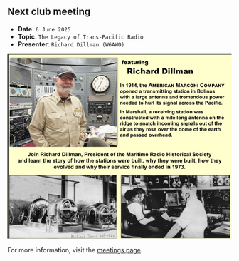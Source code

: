 ## Next club meeting
* **Date**: `6 June 2025`
* **Topic**: `The Legacy of Trans-Pacific Radio`
* **Presenter**: `Richard Dillman (W6AWO)`

![image](/meetings/2025/202506-guest-speaker.jpg)

For more information, visit the [meetings page](/meetings.html).

